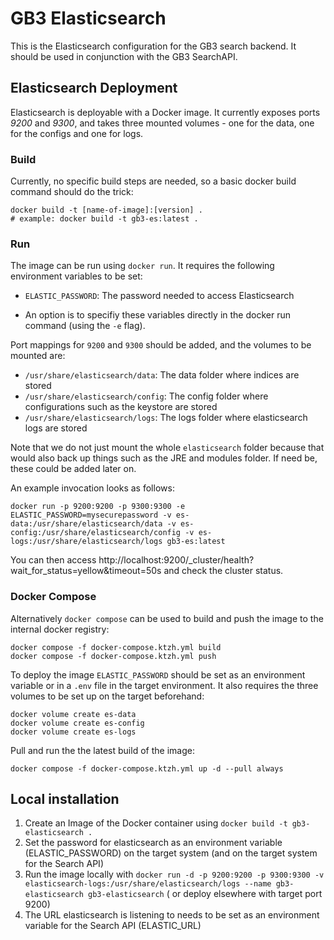 # GB3 Elasticsearch

This is the Elasticsearch configuration for the GB3 search backend. It should be used in conjunction with the GB3
SearchAPI.

## Elasticsearch Deployment

Elasticsearch is deployable with a Docker image. It currently exposes ports *9200* and *9300*, and takes three mounted
volumes - one for the data, one for the configs and one for logs.

### Build

Currently, no specific build steps are needed, so a basic docker build command should do the trick:

```shell
docker build -t [name-of-image]:[version] .
# example: docker build -t gb3-es:latest .
```

### Run

The image can be run using `docker run`. It requires the following environment variables to be set:

* `ELASTIC_PASSWORD`: The password needed to access Elasticsearch

* An option is to specifiy these variables directly in the docker run command (using the `-e` flag).

Port mappings for `9200` and `9300` should be added, and the volumes to be mounted are:

* `/usr/share/elasticsearch/data`: The data folder where indices are stored
* `/usr/share/elasticsearch/config`: The config folder where configurations such as the keystore are stored
* `/usr/share/elasticsearch/logs`: The logs folder where elasticsearch logs are stored 

Note that we do not just mount the whole `elasticsearch` folder because that would also back up things such as the JRE
and modules folder. If need be, these could be added later on.

An example invocation looks as follows:

```shell
docker run -p 9200:9200 -p 9300:9300 -e ELASTIC_PASSWORD=mysecurepassword -v es-data:/usr/share/elasticsearch/data -v es-config:/usr/share/elasticsearch/config -v es-logs:/usr/share/elasticsearch/logs gb3-es:latest
```

You can then access http://localhost:9200/_cluster/health?wait_for_status=yellow&timeout=50s and check the cluster
status.

### Docker Compose

Alternatively `docker compose` can be used to build and push the image to the internal docker registry:

```shell
docker compose -f docker-compose.ktzh.yml build
docker compose -f docker-compose.ktzh.yml push
```

To deploy the image `ELASTIC_PASSWORD` should be set as an environment variable or in a `.env` file in the target environment. It also requires the three volumes to be set up on the target beforehand:

```shell
docker volume create es-data
docker volume create es-config
docker volume create es-logs
```

Pull and run the the latest build of the image:

```shell
docker compose -f docker-compose.ktzh.yml up -d --pull always
```

## Local installation

1. Create an Image of the Docker container using ```docker build -t gb3-elasticsearch .```
2. Set the password for elasticsearch as an environment variable (ELASTIC_PASSWORD) on the target system (and on the
   target system for the Search API)
2. Run the image locally with ```docker run -d -p 9200:9200 -p 9300:9300 -v elasticsearch-logs:/usr/share/elasticsearch/logs --name gb3-elasticsearch gb3-elasticsearch``` (
   or deploy elsewhere with target port 9200)
3. The URL elasticsearch is listening to needs to be set as an environment variable for the Search API (ELASTIC_URL)